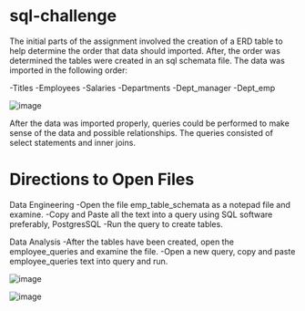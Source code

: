 # sql-challenge

The initial parts of the assignment involved the creation of a ERD table to 
help determine the order that data should imported. After, the order was 
determined the tables were created in an sql schemata file. 
The data was imported in the following order:

-Titles
-Employees
-Salaries
-Departments
-Dept_manager
-Dept_emp

![image](https://user-images.githubusercontent.com/80291594/133357174-d428c8e6-9b8c-4935-8bbc-ad1a638e6893.png)


After the data was imported properly, queries could be performed to make
sense of the data and possible relationships. The queries consisted of select 
statements and inner joins.

# Directions to Open Files

Data Engineering 
-Open the file emp_table_schemata as a notepad file and examine.
-Copy and Paste all the text into a query using SQL software preferably, PostgresSQL
-Run the query to create tables.

Data Analysis
-After the tables have been created, open the employee_queries and examine the file.
-Open a new query, copy and paste employee_queries text into query and run.

![image](https://user-images.githubusercontent.com/80291594/133362517-acd06a57-23fa-4ac2-b79d-eec6d0b3844b.png)

![image](https://user-images.githubusercontent.com/80291594/133357845-79ee80c0-7759-4d13-a281-711fd6c6492d.png)
